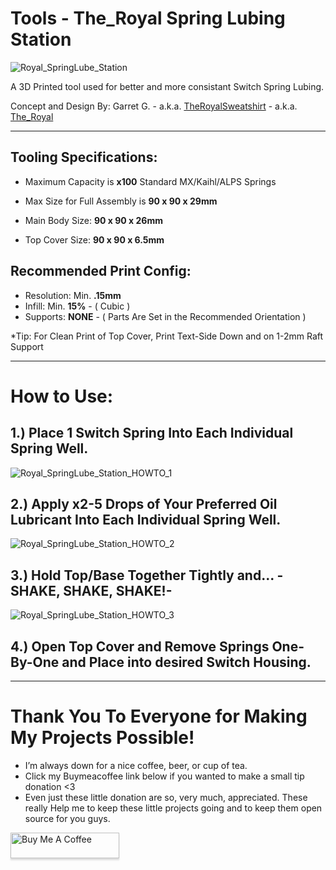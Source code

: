 # Tools - The_Royal Spring Lubing Station


![Royal_SpringLube_Station](https://cdn.discordapp.com/attachments/642426539824119849/667474700091260932/image0.jpg)

 A 3D Printed tool used for better and more consistant Switch Spring Lubing.

Concept and Design By: Garret G. - a.k.a. [TheRoyalSweatshirt](https://github.com/TheRoyalSweatshirt) - a.k.a. [The_Royal](https://reddit.com/u/The_Royal)

___

## Tooling Specifications:

- Maximum Capacity is **x100** Standard MX/Kaihl/ALPS Springs

- Max Size for Full Assembly is **90 x 90 x 29mm** 
- Main Body Size: **90 x 90 x 26mm**
- Top Cover Size: **90 x 90 x 6.5mm**

## Recommended Print Config:

- Resolution: Min. **.15mm**
- Infill: Min. **15%** - ( Cubic )
- Supports: **NONE** - ( Parts Are Set in the Recommended Orientation )


*Tip: For Clean Print of Top Cover, Print Text-Side Down and on 1-2mm Raft Support

___

# How to Use:

## 1.) Place 1 Switch Spring Into Each Individual Spring Well.

![Royal_SpringLube_Station_HOWTO_1](https://cdn.discordapp.com/attachments/642426539824119849/667469012761837597/Inst-Spring_In.png)

## 2.) Apply x2-5 Drops of Your Preferred Oil Lubricant Into Each Individual Spring Well.
![Royal_SpringLube_Station_HOWTO_2](https://cdn.discordapp.com/attachments/642426539824119849/667469014129442826/Inst-Lube-Application.png)

## 3.) Hold Top/Base Together Tightly and... - SHAKE, SHAKE, SHAKE!-
![Royal_SpringLube_Station_HOWTO_3](https://cdn.discordapp.com/attachments/642426539824119849/667471836073689088/Inst-SHAKE.png)

## 4.) Open Top Cover and Remove Springs One-By-One and Place into desired Switch Housing. 

___

# Thank You To Everyone for Making My Projects Possible!

- I’m always down for a nice coffee, beer, or cup of tea. 
- Click my Buymeacoffee link below if you wanted to make a small tip donation <3
- Even just these little donation are so, very much, appreciated.  These really Help me to keep these little projects going and to keep them open source for you guys. 

<a href="https://www.buymeacoffee.com/xQnlh8tRs" target="_blank"><img src="https://www.buymeacoffee.com/assets/img/custom_images/orange_img.png" alt="Buy Me A Coffee" style="height: 41px !important;width: 174px !important;box-shadow: 0px 3px 2px 0px rgba(190, 190, 190, 0.5) !important;-webkit-box-shadow: 0px 3px 2px 0px rgba(190, 190, 190, 0.5) !important;" ></a>

